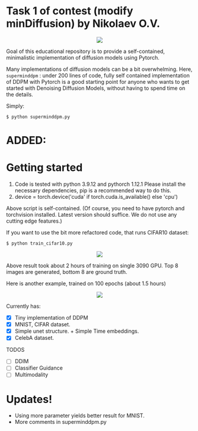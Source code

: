 # Task 1 of contest (modify minDiffusion) by Nikolaev O.V.

<!-- #region -->
<p align="center">
<img  src="contents/_ddpm_sample_19.png">
</p>

Goal of this educational repository is to provide a self-contained, minimalistic implementation of diffusion models using Pytorch.

Many implementations of diffusion models can be a bit overwhelming. Here, `superminddpm` : under 200 lines of code, fully self contained implementation of DDPM with Pytorch is a good starting point for anyone who wants to get started with Denoising Diffusion Models, without having to spend time on the details.

Simply:

```
$ python superminddpm.py
```
# ADDED:
# Getting started
1) Code is tested with python 3.9.12 and pythorch 1.12.1
Please install the necessary dependencies, pip is a recommended way to do this.
2) device = torch.device('cuda' if torch.cuda.is_available() else 'cpu')



Above script is self-contained. (Of course, you need to have pytorch and torchvision installed. Latest version should suffice. We do not use any cutting edge features.)

If you want to use the bit more refactored code, that runs CIFAR10 dataset:

```
$ python train_cifar10.py
```

<!-- #region -->
<p align="center">
<img  src="contents/_ddpm_sample_cifar43.png">
</p>

Above result took about 2 hours of training on single 3090 GPU. Top 8 images are generated, bottom 8 are ground truth.

Here is another example, trained on 100 epochs (about 1.5 hours)

<p align="center">
<img  src="contents/_ddpm_sample_cifar100.png">
</p>

Currently has:

- [x] Tiny implementation of DDPM
- [x] MNIST, CIFAR dataset.
- [x] Simple unet structure. + Simple Time embeddings.
- [x] CelebA dataset.

TODOS

- [ ] DDIM
- [ ] Classifier Guidance
- [ ] Multimodality

# Updates!

- Using more parameter yields better result for MNIST.
- More comments in superminddpm.py
